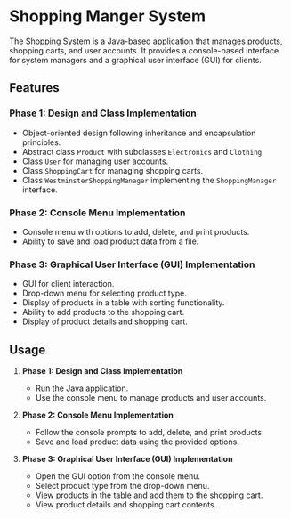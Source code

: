 # Shopping Manger System

The Shopping System is a Java-based application that manages products, shopping carts, and user accounts. It provides a console-based interface for system managers and a graphical user interface (GUI) for clients.

## Features

### Phase 1: Design and Class Implementation
- Object-oriented design following inheritance and encapsulation principles.
- Abstract class `Product` with subclasses `Electronics` and `Clothing`.
- Class `User` for managing user accounts.
- Class `ShoppingCart` for managing shopping carts.
- Class `WestminsterShoppingManager` implementing the `ShoppingManager` interface.

### Phase 2: Console Menu Implementation
- Console menu with options to add, delete, and print products.
- Ability to save and load product data from a file.

### Phase 3: Graphical User Interface (GUI) Implementation
- GUI for client interaction.
- Drop-down menu for selecting product type.
- Display of products in a table with sorting functionality.
- Ability to add products to the shopping cart.
- Display of product details and shopping cart.

## Usage

1. **Phase 1: Design and Class Implementation**
   - Run the Java application.
   - Use the console menu to manage products and user accounts.

2. **Phase 2: Console Menu Implementation**
   - Follow the console prompts to add, delete, and print products.
   - Save and load product data using the provided options.

3. **Phase 3: Graphical User Interface (GUI) Implementation**
   - Open the GUI option from the console menu.
   - Select product type from the drop-down menu.
   - View products in the table and add them to the shopping cart.
   - View product details and shopping cart contents.
